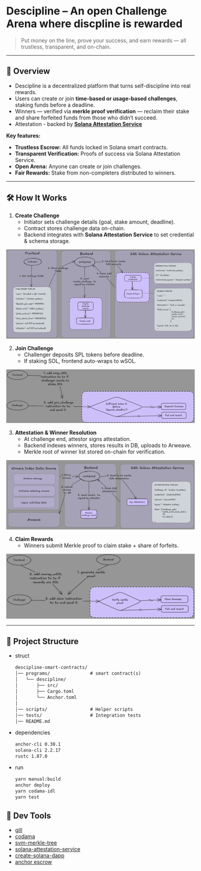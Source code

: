 # **Descipline – An open Challenge Arena where discpline is rewarded**

>  Put money on the line, prove your success, and earn rewards — all trustless, transparent, and on-chain.

---

## **🌟 Overview**
- Descipline is a decentralized platform that turns self-discipline into real rewards.  
- Users can create or join **time-based or usage-based challenges**, staking funds before a deadline.  
- Winners — verified via **merkle proof verification** — reclaim their stake and share forfeited funds from those who didn’t succeed.
- Attestation - backed by [**Solana Attestation Service**](https://attest.solana.com/)

**Key features:**
- **Trustless Escrow:** All funds locked in Solana smart contracts.  
- **Transparent Verification:** Proofs of success via Solana Attestation Service.  
- **Open Arena:** Anyone can create or join challenges.  
- **Fair Rewards:** Stake from non-completers distributed to winners.

---

## **🛠 How It Works**

1. **Create Challenge**  
   - Initiator sets challenge details (goal, stake amount, deadline).  
   - Contract stores challenge data on-chain.  
   - Backend integrates with **Solana Attestation Service** to set credential & schema storage.  

![1](data/images/1.png)


2. **Join Challenge**  
   - Challenger deposits SPL tokens before deadline.  
   - If staking SOL, frontend auto-wraps to wSOL.  

![2](data/images/2.png)


3. **Attestation & Winner Resolution**  
   - At challenge end, attestor signs attestation.  
   - Backend indexes winners, stores results in DB, uploads to Arweave.  
   - Merkle root of winner list stored on-chain for verification.


![3](data/images/3.png)


4. **Claim Rewards**  
   - Winners submit Merkle proof to claim stake + share of forfeits.


![4](data/images/4.png)


---

## **📂 Project Structure**

- struct
   ```
   descipline-smart-contracts/
   │── programs/               # smart contract(s)
   │   └── descipline/          
   │       ├── src/             
   │       ├── Cargo.toml       
   │       └── Anchor.toml      
   │
   │── scripts/                # Helper scripts
   │── tests/                  # Integration tests
   │── README.md
   ```
- dependencies
   ```
   anchor-cli 0.30.1
   solana-cli 2.2.17
   rustc 1.87.0
   ```

- run
   ```
   yarn manual:build
   anchor deploy
   yarn codama-idl
   yarn test
   ```
## **🔧 Dev Tools**
- [gill](https://github.com/DecalLabs/gill)
- [codama](https://github.com/codama-idl/codama)
- [svm-merkle-tree](https://github.com/deanmlittle/svm-merkle-tree)
- [solana-attestation-service](https://solana.com/de/news/solana-attestation-service)
- [create-solana-dapp](https://github.com/solana-foundation/create-solana-dapp)
- [anchor escrow](https://github.com/Mobius3-3/escrow/tree/5b8249ecb0c84ee20b4cf4289b33c212905e52b8)